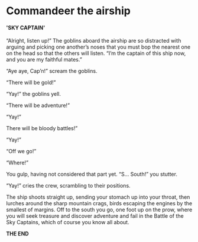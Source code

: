 # Commandeer the airship

#### 'SKY CAPTAIN'

“Alright, listen up!” The goblins aboard the airship are so distracted with arguing and picking one another’s noses that you must bop the nearest one on the head so that the others will listen. “I’m the captain of this ship now, and you are my faithful mates.”

“Aye aye, Cap’n!” scream the goblins.

“There will be gold!”

“Yay!” the goblins yell.

“There will be adventure!”

“Yay!”

There will be bloody battles!”

“Yay!”

“Off we go!”

“Where!”

You gulp, having not considered that part yet. “S… South!” you stutter.

“Yay!” cries the crew, scrambling to their positions.

The ship shoots straight up, sending your stomach up into your throat, then lurches around the sharp mountain crags, birds escaping the engines by the smallest of margins. Off to the south you go, one foot up on the prow, where you will seek treasure and discover adventure and fail in the Battle of the Sky Captains, which of course you know all about.

**THE END**

